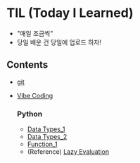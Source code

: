 # TIL (Today I Learned)

-  "매일 조금씩"
- 당일 배운 건 당일에 업로드 하자!

## Contents
- [git](git.md)
- [Vibe Coding](Vibe-Coding.md)
  
  ### Python
  - [Data Types_1](python/data-types_1.md)
  - [Data Types_2](python/data-types_2.md)
  - [Function_1](python/function_1.md)
  - (Reference) [Lazy Evaluation](python/lazy_evaluation.md)
